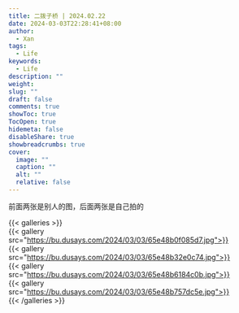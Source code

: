 ```yaml
---
title: 二拨子桥 | 2024.02.22
date: 2024-03-03T22:28:41+08:00
author:
  - Xan
tags:
  - Life
keywords:
  - Life
description: ""
weight: 
slug: ""
draft: false
comments: true
showToc: true
TocOpen: true
hidemeta: false
disableShare: true
showbreadcrumbs: true
cover:
  image: ""
  caption: ""
  alt: ""
  relative: false
---
```

前面两张是别人的图，后面两张是自己拍的

{{< galleries >}}  
{{< gallery src="https://bu.dusays.com/2024/03/03/65e48b0f085d7.jpg">}}  
{{< gallery src="https://bu.dusays.com/2024/03/03/65e48b32e0c74.jpg">}}  
{{< gallery src="https://bu.dusays.com/2024/03/03/65e48b6184c0b.jpg">}}  
{{< gallery src="https://bu.dusays.com/2024/03/03/65e48b757dc5e.jpg">}}  
{{< /galleries >}}



